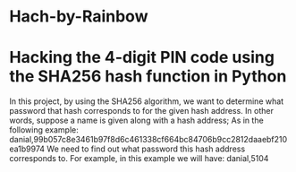 # Hach-by-Rainbow
# Hacking the 4-digit PIN code using the SHA256 hash function in Python

In this project, by using the SHA256 algorithm, we want to determine what password that hash corresponds to for the given hash address. In other words, suppose a name is
given along with a hash address; As in the following example:
danial,99b057c8e3461b97f8d6c461338cf664bc84706b9cc2812daaebf210ea1b9974 
We need to find out what password this hash address corresponds to. For example, in this example we will have: 
danial,5104
